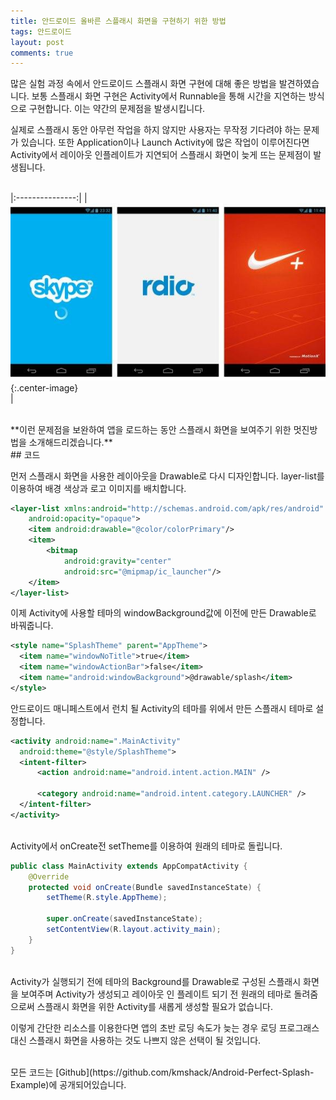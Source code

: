 ```yaml
---
title: 안드로이드 올바른 스플래시 화면을 구현하기 위한 방법
tags: 안드로이드
layout: post
comments: true
---
```


많은 실험 과정 속에서 안드로이드 스플래시 화면 구현에 대해 좋은 방법을 발견하였습니다. 보통 스플래시 화면 구현은 Activity에서 Runnable을 통해 시간을 지연하는 방식으로 구현합니다. 이는 약간의 문제점을 발생시킵니다.  

실제로 스플래시 동안 아무런 작업을 하지 않지만 사용자는 무작정 기다려야 하는 문제가 있습니다. 또한 Application이나 Launch Activity에 많은 작업이 이루어진다면 Activity에서 레이아웃 인플레이트가 지연되어 스플래시 화면이 늦게 뜨는 문제점이 발생됩니다.  
<br>

|:---------------:|
|<br> ![](/images/2017-04-17-splash/1.jpg){:.center-image} <br>|

<br>
**이런 문제점을 보완하여 앱을 로드하는 동안 스플래시 화면을 보여주기 위한 멋진방법을 소개해드리겠습니다.**

<br>  
## 코드

먼저 스플래시 화면을 사용한 레이아웃을 Drawable로 다시 디자인합니다. layer-list를 이용하여 배경 색상과 로고 이미지를 배치합니다.

```xml
<layer-list xmlns:android="http://schemas.android.com/apk/res/android"
    android:opacity="opaque">
    <item android:drawable="@color/colorPrimary"/>
    <item>
        <bitmap
            android:gravity="center"
            android:src="@mipmap/ic_launcher"/>
    </item>
</layer-list>
```

이제 Activity에 사용할 테마의 windowBackground값에 이전에 만든 Drawable로 바꿔줍니다.

```xml
<style name="SplashTheme" parent="AppTheme">
  <item name="windowNoTitle">true</item>
  <item name="windowActionBar">false</item>
  <item name="android:windowBackground">@drawable/splash</item>
</style>
```

안드로이드 매니페스트에서 런치 될 Activity의 테마를 위에서 만든 스플래시 테마로 설정합니다.

```xml
<activity android:name=".MainActivity"
  android:theme="@style/SplashTheme">
  <intent-filter>
      <action android:name="android.intent.action.MAIN" />

      <category android:name="android.intent.category.LAUNCHER" />
  </intent-filter>
</activity>
```

<br>
Activity에서 onCreate전 setTheme를 이용하여 원래의 테마로 돌립니다.

```java
public class MainActivity extends AppCompatActivity {
    @Override
    protected void onCreate(Bundle savedInstanceState) {
        setTheme(R.style.AppTheme);

        super.onCreate(savedInstanceState);
        setContentView(R.layout.activity_main);
    }
}
```

<br>
Activity가 실행되기 전에 테마의 Background를 Drawable로 구성된 스플래시 화면을 보여주며 Activity가 생성되고 레이아웃 인 플레이트 되기 전 원래의 테마로 돌려줌으로써 스플래시 화면을 위한 Activity를 새롭게 생성할 필요가 없습니다.  

이렇게 간단한 리소스를 이용한다면 앱의 초반 로딩 속도가 늦는 경우 로딩 프로그래스 대신 스플래시 화면을 사용하는 것도 나쁘지 않은 선택이 될 것입니다.  

<br>
모든 코드는 [Github](https://github.com/kmshack/Android-Perfect-Splash-Example)에 공개되어있습니다.